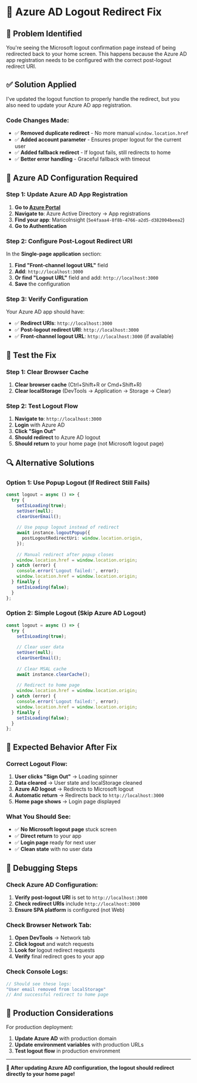 # 🔧 Azure AD Logout Redirect Fix

## 🚨 **Problem Identified**

You're seeing the Microsoft logout confirmation page instead of being redirected back to your home screen. This happens because the Azure AD app registration needs to be configured with the correct post-logout redirect URI.

## ✅ **Solution Applied**

I've updated the logout function to properly handle the redirect, but you also need to update your Azure AD app registration.

### **Code Changes Made:**
- ✅ **Removed duplicate redirect** - No more manual `window.location.href`
- ✅ **Added account parameter** - Ensures proper logout for the current user
- ✅ **Added fallback redirect** - If logout fails, still redirects to home
- ✅ **Better error handling** - Graceful fallback with timeout

## 🔧 **Azure AD Configuration Required**

### **Step 1: Update Azure AD App Registration**

1. **Go to [Azure Portal](https://portal.azure.com)**
2. **Navigate to**: Azure Active Directory → App registrations
3. **Find your app**: MaricoInsight (`5e4faaa4-8f8b-4766-a2d5-d382004beea2`)
4. **Go to Authentication**

### **Step 2: Configure Post-Logout Redirect URI**

In the **Single-page application** section:
1. **Find "Front-channel logout URL"** field
2. **Add**: `http://localhost:3000`
3. **Or find "Logout URL"** field and add: `http://localhost:3000`
4. **Save** the configuration

### **Step 3: Verify Configuration**

Your Azure AD app should have:
- ✅ **Redirect URIs**: `http://localhost:3000`
- ✅ **Post-logout redirect URI**: `http://localhost:3000`
- ✅ **Front-channel logout URL**: `http://localhost:3000` (if available)

## 🧪 **Test the Fix**

### **Step 1: Clear Browser Cache**
1. **Clear browser cache** (Ctrl+Shift+R or Cmd+Shift+R)
2. **Clear localStorage** (DevTools → Application → Storage → Clear)

### **Step 2: Test Logout Flow**
1. **Navigate to**: `http://localhost:3000`
2. **Login** with Azure AD
3. **Click "Sign Out"**
4. **Should redirect** to Azure AD logout
5. **Should return** to your home page (not Microsoft logout page)

## 🔍 **Alternative Solutions**

### **Option 1: Use Popup Logout (If Redirect Still Fails)**
```typescript
const logout = async () => {
  try {
    setIsLoading(true);
    setUser(null);
    clearUserEmail();
    
    // Use popup logout instead of redirect
    await instance.logoutPopup({
      postLogoutRedirectUri: window.location.origin,
    });
    
    // Manual redirect after popup closes
    window.location.href = window.location.origin;
  } catch (error) {
    console.error('Logout failed:', error);
    window.location.href = window.location.origin;
  } finally {
    setIsLoading(false);
  }
};
```

### **Option 2: Simple Logout (Skip Azure AD Logout)**
```typescript
const logout = async () => {
  try {
    setIsLoading(true);
    
    // Clear user data
    setUser(null);
    clearUserEmail();
    
    // Clear MSAL cache
    await instance.clearCache();
    
    // Redirect to home page
    window.location.href = window.location.origin;
  } catch (error) {
    console.error('Logout failed:', error);
    window.location.href = window.location.origin;
  } finally {
    setIsLoading(false);
  }
};
```

## 🎯 **Expected Behavior After Fix**

### **Correct Logout Flow:**
1. **User clicks "Sign Out"** → Loading spinner
2. **Data cleared** → User state and localStorage cleaned
3. **Azure AD logout** → Redirects to Microsoft logout
4. **Automatic return** → Redirects back to `http://localhost:3000`
5. **Home page shows** → Login page displayed

### **What You Should See:**
- ✅ **No Microsoft logout page** stuck screen
- ✅ **Direct return** to your app
- ✅ **Login page** ready for next user
- ✅ **Clean state** with no user data

## 🔧 **Debugging Steps**

### **Check Azure AD Configuration:**
1. **Verify post-logout URI** is set to `http://localhost:3000`
2. **Check redirect URIs** include `http://localhost:3000`
3. **Ensure SPA platform** is configured (not Web)

### **Check Browser Network Tab:**
1. **Open DevTools** → Network tab
2. **Click logout** and watch requests
3. **Look for** logout redirect requests
4. **Verify** final redirect goes to your app

### **Check Console Logs:**
```javascript
// Should see these logs:
"User email removed from localStorage"
// And successful redirect to home page
```

## 🚀 **Production Considerations**

For production deployment:
1. **Update Azure AD** with production domain
2. **Update environment variables** with production URLs
3. **Test logout flow** in production environment

---

**🎉 After updating Azure AD configuration, the logout should redirect directly to your home page!**
